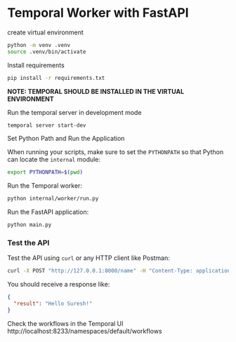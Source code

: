 # Temporal Worker with FastAPI
create virtual environment
```bash
python -m venv .venv
source .venv/bin/activate
```

Install requirements
```bash
pip install -r requirements.txt
```
**NOTE: TEMPORAL SHOULD BE INSTALLED IN THE VIRTUAL ENVIRONMENT**

Run the temporal server in development mode
```bash
temporal server start-dev
```
Set Python Path and Run the Application

When running your scripts, make sure to set the `PYTHONPATH` so that Python can locate the `internal` module:

```bash
export PYTHONPATH=$(pwd)
```

Run the Temporal worker:

```bash
python internal/worker/run.py
```

Run the FastAPI application:

```bash
python main.py
```

### Test the API

Test the API using `curl` or any HTTP client like Postman:

```bash
curl -X POST "http://127.0.0.1:8000/name" -H "Content-Type: application/json" -d '{"name": "Suresh"}'
```

You should receive a response like:

```json
{
  "result": "Hello Suresh!"
}
```

Check the workflows in the Temporal UI \
http://localhost:8233/namespaces/default/workflows